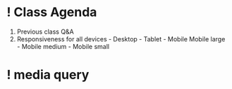 # ! Class Agenda
1. Previous class Q&A
2. Responsiveness for all devices 
        - Desktop
        - Tablet
        - Mobile Mobile large
        - Mobile medium
        - Mobile small

# ! media query